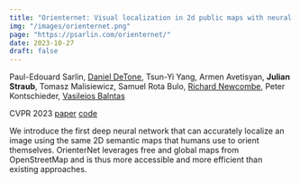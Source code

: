 ```yaml
---
title: "Orienternet: Visual localization in 2d public maps with neural matching"
img: "/images/orienternet.png"
page: "https://psarlin.com/orienternet/"
date: 2023-10-27
draft: false
---
```

Paul-Edouard Sarlin, [Daniel DeTone](https://danieldetone.com), Tsun-Yi Yang, Armen Avetisyan, **Julian Straub**, Tomasz Malisiewicz, Samuel Rota Bulo, [Richard Newcombe](https://rapiderobot.bitbucket.io/), Peter Kontschieder, [Vasileios Balntas](https://vbalnt.github.io)

CVPR 2023
[paper](https://arxiv.org/pdf/2304.02009.pdf)
[code](https://github.com/facebookresearch/OrienterNet)

We introduce the first deep neural network that can accurately localize an image using the same 2D semantic maps that humans use to orient themselves. OrienterNet leverages free and global maps from OpenStreetMap and is thus more accessible and more efficient than existing approaches.

